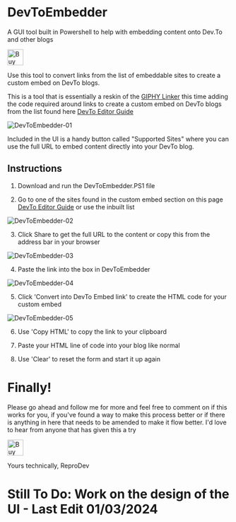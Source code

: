 # DevToEmbedder
A GUI tool built in Powershell to help with embedding content onto Dev.To and other blogs

<a href='https://ko-fi.com/Z8Z6E0CY0' target='_blank'><img height='36' style='border:0px;height:36px;' src='https://cdn.ko-fi.com/cdn/kofi2.png?v=3' border='0' alt='Buy Me a Coffee at ko-fi.com' /></a>

Use this tool to convert links from the list of embeddable sites to create a custom embed on DevTo blogs.

This is a tool that is essentially a reskin of the [GIPHY Linker](https://github.com/reprodev/GIPHY-Linker) this time adding the code required around links to create a custom embed on DevTo blogs from the list found here [DevTo Editor Guide](https://dev.to/p/editor_guide)

![DevToEmbedder-01](https://github.com/reprodev/DevToEmbedder/assets/8764255/0a67967b-1dc0-42db-bd5b-72a5534c0856)

Included in the UI is a handy button called "Supported Sites" where you can use the full URL to embed content directly into your DevTo blog.

## Instructions

1. Download and run the DevToEmbedder.PS1 file

2. Go to one of the sites found in the custom embed section on this page [DevTo Editor Guide](https://dev.to/p/editor_guide) or use the inbuilt list

![DevToEmbedder-02](https://github.com/reprodev/DevToEmbedder/assets/8764255/6fa8ee31-dba5-4bc9-9357-ac4abae8f367)

3. Click Share to get the full URL to the content or copy this from the address bar in your browser

![DevToEmbedder-03](https://github.com/reprodev/DevToEmbedder/assets/8764255/6d21ed73-b488-4004-8267-fcdd2e7ac3a3)

4. Paste the link into the box in DevToEmbedder

![DevToEmbedder-04](https://github.com/reprodev/DevToEmbedder/assets/8764255/11656df1-e555-47b1-963f-6f3d45c28f04)

5. Click 'Convert into DevTo Embed link' to create the HTML code for your custom embed

![DevToEmbedder-05](https://github.com/reprodev/DevToEmbedder/assets/8764255/535b37e0-2943-49ac-ae68-808091d30a44)

6. Use 'Copy HTML' to copy the link to your clipboard

7. Paste your HTML line of code into your blog like normal

8. Use 'Clear' to reset the form and start it up again

# Finally!

Please go ahead and follow me for more and feel free to comment on if this works for you, if you've found a way to make this process better or if there is anything in here that needs to be amended to make it flow better. I'd love to hear from anyone that has given this a try

<a href='https://ko-fi.com/Z8Z6E0CY0' target='_blank'><img height='36' style='border:0px;height:36px;' src='https://cdn.ko-fi.com/cdn/kofi2.png?v=3' border='0' alt='Buy Me a Coffee at ko-fi.com' /></a>

Yours technically,
ReproDev

# Still To Do: Work on the design of the UI - Last Edit 01/03/2024
